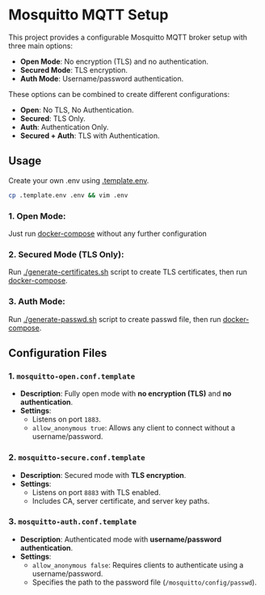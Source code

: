 # Mosquitto MQTT Setup

This project provides a configurable Mosquitto MQTT broker setup with three main options:
- **Open Mode**: No encryption (TLS) and no authentication.
- **Secured Mode**: TLS encryption.
- **Auth Mode**: Username/password authentication.

These options can be combined to create different configurations:
- **Open**: No TLS, No Authentication.
- **Secured**: TLS Only.
- **Auth**: Authentication Only.
- **Secured + Auth**: TLS with Authentication.

## Usage
Create your own .env using [.template.env](https://github.com/n-mangini/mqtt-encrypted/blob/main/.template.env).
```bash
cp .template.env .env && vim .env
```
### 1. Open Mode: 
Just run [docker-compose](https://github.com/n-mangini/mqtt-encrypted/blob/main/docker-compose.yml) without any further configuration
### 2. Secured Mode (TLS Only): 
Run [./generate-certificates.sh](https://github.com/n-mangini/mqtt-encrypted/blob/main/mosquitto/certs/generate-ceritificates.sh) script to create TLS certificates, then run [docker-compose](https://github.com/n-mangini/mqtt-encrypted/blob/main/docker-compose.yml).
### 3. Auth Mode: 
Run [./generate-passwd.sh](https://github.com/n-mangini/mqtt-encrypted/blob/main/mosquitto/config/generate-passw.sh) script to create passwd file, then run [docker-compose](https://github.com/n-mangini/mqtt-encrypted/blob/main/docker-compose.yml).

## Configuration Files

### 1. `mosquitto-open.conf.template`
- **Description**: Fully open mode with **no encryption (TLS)** and **no authentication**.
- **Settings**:
  - Listens on port `1883`.
  - `allow_anonymous true`: Allows any client to connect without a username/password.

### 2. `mosquitto-secure.conf.template`
- **Description**: Secured mode with **TLS encryption**.
- **Settings**:
  - Listens on port `8883` with TLS enabled.
  - Includes CA, server certificate, and server key paths.

### 3. `mosquitto-auth.conf.template`
- **Description**: Authenticated mode with **username/password authentication**.
- **Settings**:
  - `allow_anonymous false`: Requires clients to authenticate using a username/password.
  - Specifies the path to the password file (`/mosquitto/config/passwd`).
